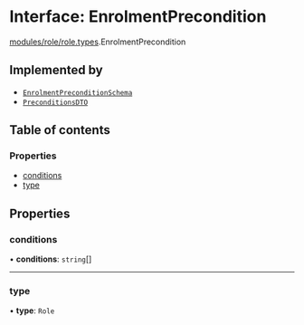 # Interface: EnrolmentPrecondition

[modules/role/role.types](../modules/modules_role_role_types.md).EnrolmentPrecondition

## Implemented by

- [`EnrolmentPreconditionSchema`](../classes/modules_role_role_schema.EnrolmentPreconditionSchema.md)
- [`PreconditionsDTO`](../classes/modules_role_role_dto.PreconditionsDTO.md)

## Table of contents

### Properties

- [conditions](modules_role_role_types.EnrolmentPrecondition.md#conditions)
- [type](modules_role_role_types.EnrolmentPrecondition.md#type)

## Properties

### conditions

• **conditions**: `string`[]

___

### type

• **type**: `Role`
